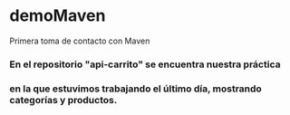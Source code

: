 # demoMaven
Primera toma de contacto con Maven

### En el repositorio "api-carrito" se encuentra nuestra práctica
### en la que estuvimos trabajando el último día, mostrando categorías y productos.
